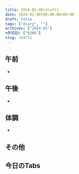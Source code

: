 ```yaml
---
title: 2024-02-06[draft]
date: 2024-02-06T00:00:00+09:00
draft: false
tags: ["diary", ""]
archives: ["2024-02"]
n年日記: ["0206"]
slug: 324711
---
```

## 午前
- 
## 午後
- 
## 体調
- 
## その他
## 今日のTabs
